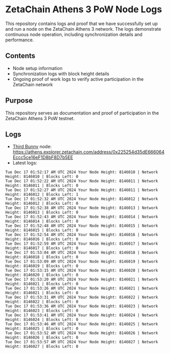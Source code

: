 # ZetaChain Athens 3 PoW Node Logs
This repository contains logs and proof that we have successfully set up and run a node on the ZetaChain Athens 3 network. The logs demonstrate continuous node operation, including synchronization details and performance.

## Contents
- Node setup information
- Synchronization logs with block height details
- Ongoing proof of work logs to verify active participation in the ZetaChain network

## Purpose
This repository serves as documentation and proof of participation in the ZetaChain Athens 3 PoW testnet.

## Logs

- [Third Bunny](https://thirdbunny.xyz/) node: https://athens.explorer.zetachain.com/address/0x225254d35dE666064Eccc5ce16eF1D8bF8D7b5EE
- Latest logs:
```
Tue Dec 17 01:52:17 AM UTC 2024 Your Node Height: 8146010 | Network Height: 8146010 | Blocks Left: 0
Tue Dec 17 01:52:22 AM UTC 2024 Your Node Height: 8146011 | Network Height: 8146011 | Blocks Left: 0
Tue Dec 17 01:52:27 AM UTC 2024 Your Node Height: 8146011 | Network Height: 8146012 | Blocks Left: 1
Tue Dec 17 01:52:32 AM UTC 2024 Your Node Height: 8146012 | Network Height: 8146012 | Blocks Left: 0
Tue Dec 17 01:52:38 AM UTC 2024 Your Node Height: 8146013 | Network Height: 8146013 | Blocks Left: 0
Tue Dec 17 01:52:43 AM UTC 2024 Your Node Height: 8146014 | Network Height: 8146014 | Blocks Left: 0
Tue Dec 17 01:52:48 AM UTC 2024 Your Node Height: 8146015 | Network Height: 8146015 | Blocks Left: 0
Tue Dec 17 01:52:54 AM UTC 2024 Your Node Height: 8146016 | Network Height: 8146016 | Blocks Left: 0
Tue Dec 17 01:52:59 AM UTC 2024 Your Node Height: 8146017 | Network Height: 8146017 | Blocks Left: 0
Tue Dec 17 01:53:04 AM UTC 2024 Your Node Height: 8146018 | Network Height: 8146018 | Blocks Left: 0
Tue Dec 17 01:53:09 AM UTC 2024 Your Node Height: 8146019 | Network Height: 8146019 | Blocks Left: 0
Tue Dec 17 01:53:15 AM UTC 2024 Your Node Height: 8146020 | Network Height: 8146020 | Blocks Left: 0
Tue Dec 17 01:53:20 AM UTC 2024 Your Node Height: 8146021 | Network Height: 8146021 | Blocks Left: 0
Tue Dec 17 01:53:26 AM UTC 2024 Your Node Height: 8146021 | Network Height: 8146021 | Blocks Left: 0
Tue Dec 17 01:53:31 AM UTC 2024 Your Node Height: 8146022 | Network Height: 8146022 | Blocks Left: 0
Tue Dec 17 01:53:36 AM UTC 2024 Your Node Height: 8146023 | Network Height: 8146023 | Blocks Left: 0
Tue Dec 17 01:53:41 AM UTC 2024 Your Node Height: 8146024 | Network Height: 8146024 | Blocks Left: 0
Tue Dec 17 01:53:46 AM UTC 2024 Your Node Height: 8146025 | Network Height: 8146025 | Blocks Left: 0
Tue Dec 17 01:53:52 AM UTC 2024 Your Node Height: 8146026 | Network Height: 8146026 | Blocks Left: 0
Tue Dec 17 01:53:57 AM UTC 2024 Your Node Height: 8146027 | Network Height: 8146027 | Blocks Left: 0
```
